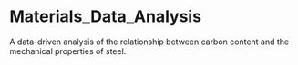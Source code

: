 # Materials_Data_Analysis
A data-driven analysis of the relationship between carbon content and the mechanical properties of steel.
